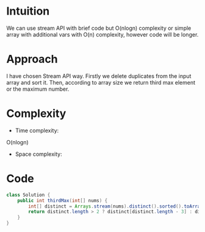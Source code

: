 # Intuition
<!-- Describe your first thoughts on how to solve this problem. -->
We can use stream API with brief code but O(nlogn) complexity or simple array with additional vars with O(n) complexity, however code will be longer.
# Approach
<!-- Describe your approach to solving the problem. -->
I have chosen Stream API way. Firstly we delete duplicates from the input array and sort it. Then, according to array size we return third max element or the maximum number.
# Complexity
- Time complexity:
<!-- Add your time complexity here, e.g. $$O(n)$$ -->
O(nlogn)
- Space complexity:
<!-- Add your space complexity here, e.g. $$O(n)$$ -->

# Code
```java []
class Solution {
    public int thirdMax(int[] nums) {
        int[] distinct = Arrays.stream(nums).distinct().sorted().toArray();
        return distinct.length > 2 ? distinct[distinct.length - 3] : distinct[distinct.length - 1];
    }
}
```